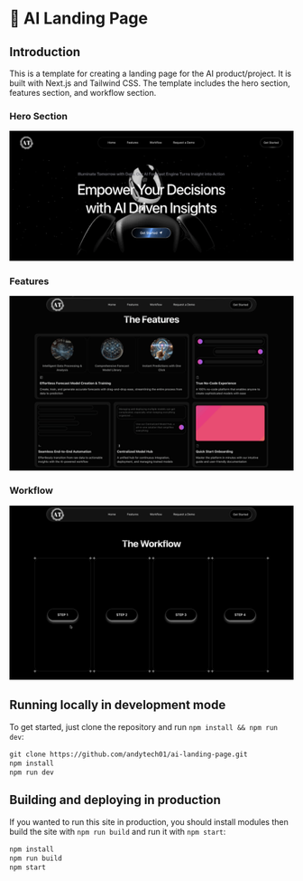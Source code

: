 # 🤖 AI Landing Page

## Introduction

This is a template for creating a landing page for the AI product/project. It is built with Next.js and Tailwind CSS. The template includes the hero section, features section, and workflow section.

### Hero Section

![Hero Section](images/HeroSection.gif)

### Features

![Features Section](images/FeatureSection.gif)

### Workflow

![ML Model Workflow](images/WorkflowSection.gif)

## Running locally in development mode

To get started, just clone the repository and run `npm install && npm run dev`:

    git clone https://github.com/andytech01/ai-landing-page.git
    npm install
    npm run dev

## Building and deploying in production

If you wanted to run this site in production, you should install modules then build the site with `npm run build` and run it with `npm start`:

    npm install
    npm run build
    npm start
